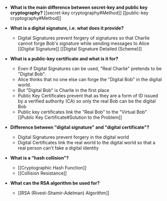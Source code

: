 - **What is the main difference between secret-key and public key cryptography?**
[[secret-key cryptography#Method]]
[[public-key cryptography#Method]]

- **What is a digital signature, i.e. what does it provide?** 
	- Digital Signatures prevent forgery of signatures so that Charlie cannot forge Bob's signature while sending messages to Alice
		[[Digital Signature]]
		[[Digital Signature Detailed (Scheme)]]

- **What is a public-key certificate and what is it for?** 
	- Even if Digital Signatures can be used, "Real Charlie" pretends to be "Digital Bob".
	- Alice thinks that no one else can forge the "Digital Bob" in the digital world.
	- But "Digital Bob" is Charlie in the first place 
	- Public Key Certificates prevent that as they are a form of ID issued by a verified authority (CA) so only the real Bob can be the digital Bob
	- Public key certificates link the "Real Bob" to the "Virtual Bob"
	[[Public Key Certificate#Solution to the Problem]]

- **Difference between "digital signature" and "digital certificate"?**
	- Digital Signatures prevent forgery in the digital world
	- Digital Certificates link the real world to the digital world so that a real person can't fake a digital identity

- **What is a “hash collision”?** 
	- [[Cryptographic Hash Function]]
	- [[Collision Resistance]]

- **What can the RSA algorithm be used for?**
	- [[RSA (Rivest-Shamir-Adelman) Algorithm]]